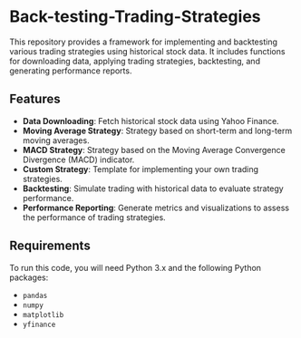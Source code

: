 # Back-testing-Trading-Strategies

This repository provides a framework for implementing and backtesting various trading strategies using historical stock data. It includes functions for downloading data, applying trading strategies, backtesting, and generating performance reports.

## Features

- **Data Downloading**: Fetch historical stock data using Yahoo Finance.
- **Moving Average Strategy**: Strategy based on short-term and long-term moving averages.
- **MACD Strategy**: Strategy based on the Moving Average Convergence Divergence (MACD) indicator.
- **Custom Strategy**: Template for implementing your own trading strategies.
- **Backtesting**: Simulate trading with historical data to evaluate strategy performance.
- **Performance Reporting**: Generate metrics and visualizations to assess the performance of trading strategies.

## Requirements

To run this code, you will need Python 3.x and the following Python packages:

- `pandas`
- `numpy`
- `matplotlib`
- `yfinance`
